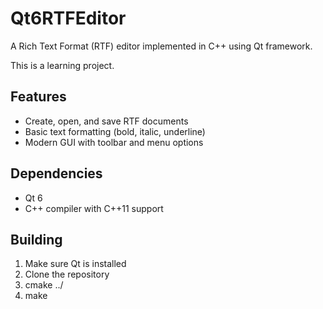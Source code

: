 # Qt6RTFEditor

A Rich Text Format (RTF) editor implemented in C++ using Qt framework.

This is a learning project.

## Features

- Create, open, and save RTF documents
- Basic text formatting (bold, italic, underline)
- Modern GUI with toolbar and menu options

## Dependencies

- Qt 6
- C++ compiler with C++11 support

## Building

1. Make sure Qt is installed
2. Clone the repository
3. cmake ../
4. make
